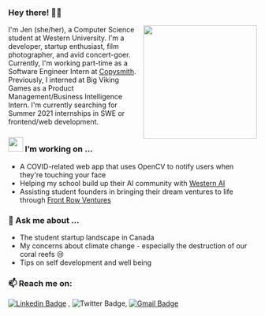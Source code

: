 ### Hey there! 👋✨
<img align='right' src="https://media.giphy.com/media/h5vCZ5J3EJBQ7IkvO9/giphy.gif" width="230">

I'm Jen (she/her), a Computer Science student at Western University. I'm a developer, startup enthusiast, film photographer, and avid concert-goer. Currently, I'm working part-time as a Software Engineer Intern at [Copysmith](https://www.copysmith.ai/). Previously, I interned at Big Viking Games as a Product Management/Business Intelligence Intern. 
I'm currently searching for Summer 2021 internships in SWE or frontend/web development. 

### <img src="https://media.giphy.com/media/1g0NvwH9ysw9XYhDi1/giphy.gif" width="30"> I’m working on ...
- A COVID-related web app that uses OpenCV to notify users when they're touching your face
- Helping my school build up their AI community with [Western AI](https://www.facebook.com/westernuai)
- Assisting student founders in bringing their dream ventures to life through [Front Row Ventures](https://frontrow.ventures/)

<!--- ### <img src="https://media.giphy.com/media/UQVe6R4bB6l66SpIwN/giphy.gif" width="30"> I’m learning ...
- To sharpen my web dev skills - always down to work on neat projects
- AI marketing techniques to boost the ROI of marketing campaigns --->

### 💬 Ask me about ...
- The student startup landscape in Canada
- My concerns about climate change - especially the destruction of our coral reefs 😢
- Tips on self development and well being

### 📫 Reach me on: 
[![Linkedin Badge](https://img.shields.io/badge/-LinkedIn-blue?style=flat-square&logo=Linkedin&logoColor=white&link=https://www.linkedin.com/in/jennifer-jy-zhang/)](https://www.linkedin.com/in/jennifer-jy-zhang/) , ![Twitter Badge](https://img.shields.io/twitter/follow/jenniferjyzhang?style=social), [![Gmail Badge](https://img.shields.io/badge/-Gmail-c14438?style=flat-square&logo=Gmail&logoColor=white&link=mailto:jenniferz0401@gmail.com.com)](mailto:jenniferz0401@gmail.com)



